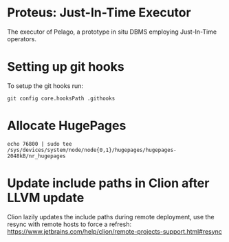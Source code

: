 Proteus: Just-In-Time Executor
================

The executor of Pelago, a prototype in situ DBMS employing Just-In-Time operators.

Setting up git hooks
========

To setup the git hooks run:
```
git config core.hooksPath .githooks
```


Allocate HugePages
========
```
echo 76800 | sudo tee /sys/devices/system/node/node{0,1}/hugepages/hugepages-2048kB/nr_hugepages
```

Update include paths in Clion after LLVM update
========

Clion lazily updates the include paths during remote deployment, use the resync with remote hosts to force a refresh: https://www.jetbrains.com/help/clion/remote-projects-support.html#resync
